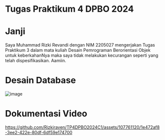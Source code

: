 # Tugas Praktikum 4 DPBO 2024
# Janji
Saya Muhammad Rizki Revandi dengan NIM 2205027 mengerjakan Tugas Praktikum 3
dalam mata kuliah Desain Pemrograman Berorientasi Objek untuk keberkahanNya maka saya tidak
melakukan kecurangan seperti yang telah dispesifikasikan. Aamiin.

# Desain Database
![image](https://github.com/Rizkiraven/TP4DPBO2024C1/assets/107761120/1831ec52-5268-42a7-a17b-36c7e333ed43)

# Dokumentasi Video
https://github.com/Rizkiraven/TP4DPBO2024C1/assets/107761120/1e472af8-3ee2-422e-80df-6df59e174700
